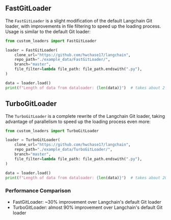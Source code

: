 ## FastGitLoader

The `FastGitLoader` is a slight modification of the default Langchain Git loader, with improvements in file filtering to speed up the loading process. Usage is similar to the default Git loader:

```python
from custom_loaders import FastGitLoader

loader = FastGitLoader(
    clone_url="https://github.com/hwchase17/langchain",
    repo_path="./example_data/FastGitLoader/",
    branch="master",
    file_filter=lambda file_path: file_path.endswith(".py"),
)

data = loader.load()
print(f"Length of data from dataloader: {len(data)}")  # takes about 2 minutes 10 seconds
```

## TurboGitLoader

The `TurboGitLoader` is a complete rewrite of the Langchain Git loader, taking advantage of parallelism to speed up the loading process even more:

```python
from custom_loaders import TurboGitLoader

loader = TurboGitLoader(
    clone_url="https://github.com/hwchase17/langchain",
    repo_path="./example_data/TurboGitLoader/",
    branch="master",
    file_filter=lambda file_path: file_path.endswith(".py"),
)

data = loader.load()
print(f"Length of data from dataloader: {len(data)}")  # takes about 20 seconds
```

### Performance Comparison

- FastGitLoader: ~30% improvement over Langchain's default Git loader
- TurboGitLoader: almost 90% improvement over Langchain's default Git loader